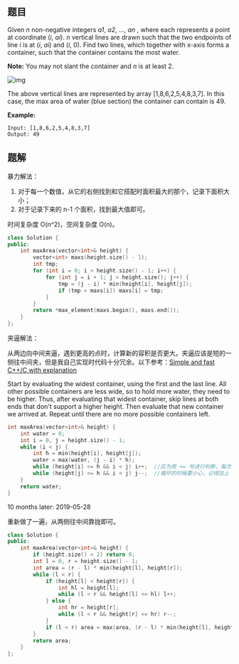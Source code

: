 ## 题目

Given *n* non-negative integers *a1*, *a2*, ..., *an* , where each represents a point at coordinate (*i*, *ai*). *n* vertical lines are drawn such that the two endpoints of line *i* is at (*i*, *ai*) and (*i*, 0). Find two lines, which together with x-axis forms a container, such that the container contains the most water.

**Note:** You may not slant the container and *n* is at least 2.

 

![img](https://aliyun-lc-upload.oss-cn-hangzhou.aliyuncs.com/aliyun-lc-upload/uploads/2018/07/25/question_11.jpg)

The above vertical lines are represented by array [1,8,6,2,5,4,8,3,7]. In this case, the max area of water (blue section) the container can contain is 49.

 

**Example:**

```
Input: [1,8,6,2,5,4,8,3,7]
Output: 49
```

 

## 题解

暴力解法：

1. 对于每一个数值，从它的右侧找到和它搭配时面积最大的那个，记录下面积大小；
2. 对于记录下来的 n-1 个面积，找到最大值即可。

时间复杂度 O(n^2)，空间复杂度 O(n)。

```cpp
class Solution {
public:
    int maxArea(vector<int>& height) {
        vector<int> maxs(height.size() - 1);
        int tmp;
        for (int i = 0; i < height.size() - 1; i++) {
            for (int j = i + 1; j < height.size(); j++) {
                tmp = (j - i) * min(height[i], height[j]);
                if (tmp > maxs[i]) maxs[i] = tmp;
            }
        }
        return *max_element(maxs.begin(), maxs.end());
    }
};
```

夹逼解法：

从两边向中间夹逼，遇到更高的点时，计算新的容积是否更大。夹逼应该是短的一侧往中间夹，但是我自己实现时代码十分冗余。以下参考：[Simple and fast C++/C with explanation](https://leetcode.com/problems/container-with-most-water/discuss/6090/Simple-and-fast-C++C-with-explanation)

Start by evaluating the widest container, using the first and the last line. All other possible containers are less wide, so to hold more water, they need to be higher. Thus, after evaluating that widest container, skip lines at both ends that don't support a higher height. Then evaluate that new container we arrived at. Repeat until there are no more possible containers left.

```cpp
int maxArea(vector<int>& height) {
    int water = 0;
    int i = 0, j = height.size() - 1;
    while (i < j) {
        int h = min(height[i], height[j]);
        water = max(water, (j - i) * h);
        while (height[i] <= h && i < j) i++;  //应为用 <= 号进行判断，每次这两个while只有一个（两侧中短的那侧）会进行循环，往中间夹逼
        while (height[j] <= h && i < j) j--;  //循环的时候要小心，记得加上 i < j 这个条件
    }
    return water;
}
```

10 months later: 2019-05-28

重新做了一遍，从两侧往中间靠拢即可。

```c++
class Solution {
public:
    int maxArea(vector<int>& height) {
        if (height.size() < 2) return 0;
        int l = 0, r = height.size() - 1;
        int area = (r - l) * min(height[l], height[r]);
        while (l < r) {
            if (height[l] < height[r]) {
                int hl = height[l];
                while (l < r && height[l] <= hl) l++;
            } else {
                int hr = height[r];
                while (l < r && height[r] <= hr) r--;
            }
            if (l < r) area = max(area, (r - l) * min(height[l], height[r]));
        }
        return area;
    }
};
```

